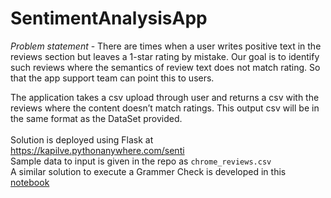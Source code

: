 # SentimentAnalysisApp

<em>Problem statement</em> - There are times when a user writes positive text in the reviews section but leaves a 1-star rating by mistake. Our goal is to identify such reviews where the semantics of review text does not match rating.
So that the app support team can point this to users.

The application takes a csv upload through user and returns a csv with the reviews where the content doesn’t match ratings. This output csv will be in the same format as the DataSet provided. <br><br>
Solution is deployed using Flask at https://kapilve.pythonanywhere.com/senti <br>
Sample data to input is given in the repo as `chrome_reviews.csv`
<br>
A similar solution to execute a Grammer Check is developed in this [notebook](https://colab.research.google.com/drive/1yrSu0F8tWMT4eUmPFLc0dM4hFiWEV9_D?usp=sharing)
